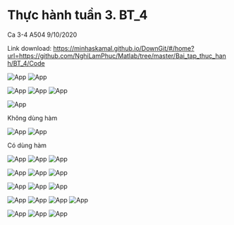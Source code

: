 # Thực hành tuần 3. BT_4

Ca 3-4 A504 9/10/2020

Link download: https://minhaskamal.github.io/DownGit/#/home?url=https://github.com/NghiLamPhuc/Matlab/tree/master/Bai_tap_thuc_hanh/BT_4/Code

![App](./HinhAnh/Debai_HinhAnh/BT_4_1.JPG)
![App](./HinhAnh/BaiLam_HinhAnh/GBT_4_1.JPG)

![App](./HinhAnh/Debai_HinhAnh/BT_4_2.JPG)
![App](./HinhAnh/BaiLam_HinhAnh/GBT_4_2.JPG)
![App](./HinhAnh/BaiLam_HinhAnh/GBT_4_2_ketqua.JPG)

![App](./HinhAnh/Debai_HinhAnh/BT_4_3.JPG)

Không dùng hàm

![App](./HinhAnh/BaiLam_HinhAnh/GBT_4_3_nonfunc.JPG)
![App](./HinhAnh/BaiLam_HinhAnh/GBT_4_3_ketquanonfunc.JPG)

Có dùng hàm

![App](./HinhAnh/BaiLam_HinhAnh/GBT_4_3_func_1.JPG)
![App](./HinhAnh/BaiLam_HinhAnh/GBT_4_3_func_2.JPG)
![App](./HinhAnh/BaiLam_HinhAnh/GBT_4_3_func_1_2_run.JPG)

![App](./HinhAnh/Debai_HinhAnh/BT_4_4.JPG)
![App](./HinhAnh/BaiLam_HinhAnh/GBT_4_4.JPG)
![App](./HinhAnh/BaiLam_HinhAnh/GBT_4_4_ketqua.JPG)

![App](./HinhAnh/Debai_HinhAnh/BT_4_5.JPG)
![App](./HinhAnh/BaiLam_HinhAnh/GBT_4_5.JPG)
![App](./HinhAnh/BaiLam_HinhAnh/GBT_4_5_ketqua.JPG)

![App](./HinhAnh/Debai_HinhAnh/BT_4_6.JPG)
![App](./HinhAnh/BaiLam_HinhAnh/GBT_4_6.JPG)
![App](./HinhAnh/BaiLam_HinhAnh/GBT_4_6_run.JPG)
![App](./HinhAnh/BaiLam_HinhAnh/GBT_4_6_ketqua.JPG)

![App](./HinhAnh/Debai_HinhAnh/BT_4_7.JPG)
![App](./HinhAnh/BaiLam_HinhAnh/GBT_4_7.JPG)
![App](./HinhAnh/BaiLam_HinhAnh/GBT_4_7_ketqua.JPG)
